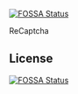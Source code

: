 [![FOSSA Status](https://app.fossa.io/api/projects/git%2Bgithub.com%2FWndrr%2FReCaptcha.svg?type=shield)](https://app.fossa.io/projects/git%2Bgithub.com%2FWndrr%2FReCaptcha?ref=badge_shield)

ReCaptcha


## License
[![FOSSA Status](https://app.fossa.io/api/projects/git%2Bgithub.com%2FWndrr%2FReCaptcha.svg?type=large)](https://app.fossa.io/projects/git%2Bgithub.com%2FWndrr%2FReCaptcha?ref=badge_large)